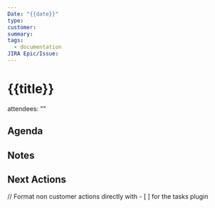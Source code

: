 ```yaml
---
Date: "{{date}}"
type: 
customer: 
summary: 
tags:
  - documentation
JIRA Epic/Issue:
---
```

# {{title}}

attendees: ""

## Agenda


## Notes


## Next Actions

// Format non customer actions directly with - [ ] for the tasks plugin
